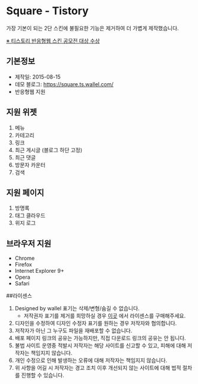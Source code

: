 # Square - Tistory

가장 기본이 되는 2단 스킨에 불필요한 기능은 제거하여 더 가볍게 제작했습니다.

[※ 티스토리 반응형웹 스킨 공모전 대상 수상](https://notice.tistory.com/2256)

## 기본정보
- 제작일: 2015-08-15
- 데모 블로그: https://square.ts.wallel.com/
- 반응형웹 지원

## 지원 위젯
1. 메뉴
2. 카테고리
3. 링크
4. 최근 게시글 (블로그 하단 고정)
5. 최근 댓글
6. 방문자 카운터
7. 검색

## 지원 페이지
1. 방명록
2. 태그 클라우드
3. 위지 로그

## 브라우저 지원
- Chrome
- Firefox
- Internet Explorer 9+
- Opera
- Safari

##라이센스
1. Designed by wallel 표기는 삭제/변형/숨길 수 없습니다.
	- 저작권자 표기를 제거를 희망하실 경우 [이곳](https://themebrew.io/product/square-license/) 에서 라이센스를 구매해주세요.
2. 디자인을 수정하여 디자인 수정자 표기를 원하는 경우 저작자와 협의합니다.
3. 저작자가 아닌 그 누구도 파일을 재배포할 수 없습니다.
4. 배포 페이지 링크의 공유는 가능하지만, 직접 다운로드 링크의 공유는 안 됩니다.
5. 불법 사이트 운영중 적발시 저작자는 해당 사이트를 신고할 수 있고, 피해에 대해 저작자는 책임지지 않습니다.
6. 개인 수정으로 인해 발생하는 오류에 대해 저작자는 책임지지 않습니다.
7. 위 사항을 어길 시 저작자는 경고 조치 이후 개선되지 않는 사이트에 대해 법적 절차를 진행할 수 있습니다.
